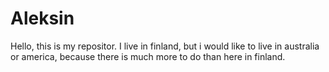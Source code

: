 # Aleksin
Hello, this is my repositor. I live in finland, but i would like to live in australia or america, because there is much more to do than here in finland.
